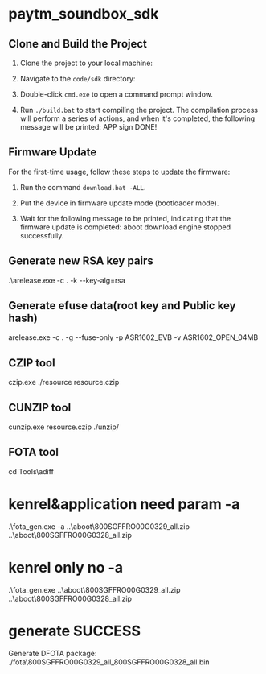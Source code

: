 # paytm_soundbox_sdk

## Clone and Build the Project

1. Clone the project to your local machine:

2. Navigate to the `code/sdk` directory:

3. Double-click `cmd.exe` to open a command prompt window.

4. Run `./build.bat` to start compiling the project. The compilation process will perform a series of actions, and when it's completed, the following message will be printed: 
        APP sign DONE!


## Firmware Update

For the first-time usage, follow these steps to update the firmware:

1. Run the command `download.bat -ALL`.

2. Put the device in firmware update mode (bootloader mode).

3. Wait for the following message to be printed, indicating that the firmware update is completed:
   aboot download engine stopped successfully.

## Generate new RSA key pairs
.\arelease.exe -c . -k --key-alg=rsa

## Generate efuse data(root key and Public key hash)
arelease.exe -c . -g --fuse-only -p ASR1602_EVB -v ASR1602_OPEN_04MB

## CZIP tool
czip.exe ./resource resource.czip

## CUNZIP tool
cunzip.exe resource.czip ./unzip/

## FOTA tool
cd Tools\adiff
# kenrel&application need param -a
.\fota_gen.exe -a ..\aboot\800SGFFRO00G0329_all.zip ..\aboot\800SGFFRO00G0328_all.zip
# kenrel only no -a
.\fota_gen.exe ..\aboot\800SGFFRO00G0329_all.zip ..\aboot\800SGFFRO00G0328_all.zip
# generate SUCCESS
Generate DFOTA package:  ./fota\800SGFFRO00G0329_all_800SGFFRO00G0328_all.bin
